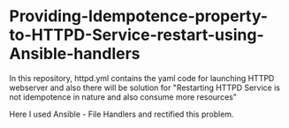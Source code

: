 # Providing-Idempotence-property-to-HTTPD-Service-restart-using-Ansible-handlers

In this repository, httpd.yml contains the yaml code for launching HTTPD webserver and also there will be solution for "Restarting HTTPD Service is not
idempotence in nature and also consume more resources"

Here I used Ansible - File Handlers and rectified this problem.
